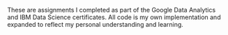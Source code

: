 These are assignments I completed as part of the Google Data Analytics and IBM Data Science certificates. All code is my own implementation and expanded to reflect my personal understanding and learning.
